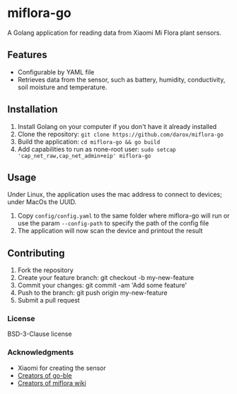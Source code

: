 # miflora-go

A Golang application for reading data from Xiaomi Mi Flora plant sensors.

## Features

- Configurable by YAML file
- Retrieves data from the sensor, such as battery, humidity, conductivity, soil moisture and temperature.

## Installation

1. Install Golang on your computer if you don't have it already installed
2. Clone the repository: `git clone https://github.com/darox/miflora-go`
3. Build the application: `cd miflora-go && go build`
4. Add capabilities to run as none-root user: `sudo setcap 'cap_net_raw,cap_net_admin+eip' miflora-go`

## Usage

Under Linux, the application uses the mac address to connect to devices; under MacOs the UUID.

1. Copy `config/config.yaml` to the same folder where miflora-go will run or use the param `--config-path` to specify the path of the config file
2. The application will now scan the device and printout the result

## Contributing

1. Fork the repository
2. Create your feature branch: git checkout -b my-new-feature
3. Commit your changes: git commit -am 'Add some feature'
4. Push to the branch: git push origin my-new-feature
5. Submit a pull request

### License

BSD-3-Clause license

### Acknowledgments

- Xiaomi for creating the sensor
- [Creators of go-ble](https://github.com/go-ble/ble)
- [Creators of miflora wiki](https://github.com/ChrisScheffler/miflora/wiki/The-Basics)
